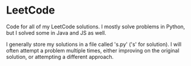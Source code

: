 # LeetCode

Code for all of my LeetCode solutions.
I mostly solve problems in Python, but I solved some in Java and JS as well.

I generally store my solutions in a file called 's.py' ('s' for solution).
I will often attempt a problem multiple times, either improving on the original solution, or attempting a different approach.
